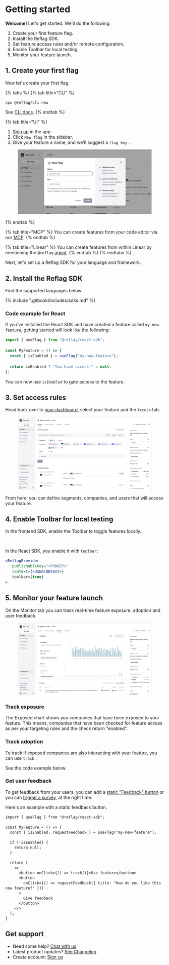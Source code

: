 # Getting started

**Welcome!** Let's get started. We'll do the following:

1. Create your first feature flag.
2. Install the Reflag SDK.
3. Set feature access rules and/or remote configuration.
4. Enable Toolbar for local testing
5. Monitor your feature launch.



## 1. Create your first flag

Now let's create your first flag.

{% tabs %}
{% tab title="CLI" %}
```
npx @reflag/cli new
```

See [CLI docs](sdk/documents/cli/).
{% endtab %}

{% tab title="UI" %}
1. [Sign up](https://app.reflag.com/) in the app
2. Click `New flag` in the sidebar.
3. Give your feature a name, and we'll suggest a `flag key` .

<figure><img src=".gitbook/assets/Screenshot 2025-09-12 at 11.50.41.png" alt=""><figcaption></figcaption></figure>
{% endtab %}

{% tab title="MCP" %}
You can create features from your code editor via our [MCP](api/mcp.md).
{% endtab %}

{% tab title="Linear" %}
You can create features from within Linear by mentioning the `@reflag` [agent](integrations/linear.md).
{% endtab %}
{% endtabs %}

Next, let's set up a Reflag SDK for your language and framework.

## 2. Install the Reflag SDK

Find the supported languages below:

{% include ".gitbook/includes/sdks.md" %}

### Code example for React

If you've installed the React SDK and have created a feature called `my-new-feature`, getting started will look like the following:

```jsx
import { useFlag } from "@reflag/react-sdk";

const MyFeature = () => {
  const { isEnabled } = useFlag("my-new-feature");

  return isEnabled ? "You have access!" : null;
};
```

You can now use `isEnabled` to gate access to the feature.

## 3. Set access rules

Head back over to [your dashboard](https://app.reflag.com/), select your feature and the `Access` tab.

<figure><img src=".gitbook/assets/Access.png" alt=""><figcaption></figcaption></figure>

From here, you can define segments, companies, and users that will access your feature.

## 4. Enable Toolbar for local testing <a href="#next-steps-1" id="next-steps-1"></a>

In the frontend SDK, enable the Toolbar to toggle features locally.&#x20;

<figure><img src=".gitbook/assets/CleanShot 2025-10-09 at 10 .23.21@2x.png" alt=""><figcaption></figcaption></figure>

In the React SDK, you enable it with `toolbar:`

```jsx
<ReflagProvider
   publishableKey="<PUBKEY>"
   context={<USERCONTEXT>}
   toolbar={true}
>
```

## 5. Monitor your feature launch <a href="#next-steps-1" id="next-steps-1"></a>

On the Monitor tab you can track real-time feature exposure, adoption and user feedback.

<figure><img src=".gitbook/assets/Monitor.png" alt=""><figcaption></figcaption></figure>

### Track exposure

The Exposed chart shows you companies that have been exposed to your feature. This means, companies that have been checked for feature access as per your targeting rules and the check return "enabled".

### Track adoption

To track if exposed companies are also interacting with your feature, you can use `track` .

See the code example below.

### Get user feedback

To get feedback from your users, you can add a [static "Feedback" button](product-handbook/launch-monitor/#static-feedback-button) or you can [trigger a survey](product-handbook/launch-monitor/automated-feedback-surveys.md), at the right time.

Here's an example with a static feedback button.

```tsx
import { useFlag } from "@reflag/react-sdk";

const MyFeature = () => {
  const { isEnabled, requestFeedback } = useFlag("my-new-feature");

  if (!isEnabled) {
    return null;
  }

  return (
    <>
      <button onClick={() => track()}>Use feature</button>
      <button
        onClick={() => requestFeedback({ title: "How do you like this new feature?" })}
      >
        Give feedback
      </button>
    </>
  );
}
```

## Get support

* Need some help? [Chat with us](mailto:hello@reflag.com)
* Latest product updates? [See Changelog](https://reflag.com/changelog)
* Create account: [Sign up](https://app.reflag.com/)
